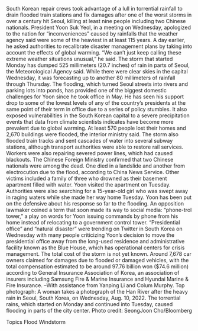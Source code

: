 South Korean repair crews took advantage of a lull in torrential rainfall to drain flooded train stations and fix damages after one of the worst storms in over a century hit Seoul, killing at least nine people including two Chinese nationals.
President Yoon Suk Yeol, in a meeting on Wednesday, apologized to the nation for “inconveniences” caused by rainfalls that the weather agency said were some of the heaviest in at least 115 years. A day earlier, he asked authorities to recalibrate disaster management plans by taking into account the effects of global warming.
“We can’t just keep calling these extreme weather situations unusual,” he said.
The storm that started Monday has dumped 525 millimeters (20.7 inches) of rain in parts of Seoul, the Meteorological Agency said. While there were clear skies in the capital Wednesday, it was forecasting up to another 80 millimeters of rainfall through Thursday.
The flooding, which turned Seoul streets into rivers and parking lots into ponds, has provided one of the biggest domestic challenges for Yoon since he took office in May. He has seen his support drop to some of the lowest levels of any of the country’s presidents at the same point of their term in office due to a series of policy stumbles.
It also exposed vulnerabilities in the South Korean capital to a severe precipitation events that data from climate scientists indicates have become more prevalent due to global warming.
At least 570 people lost their homes and 2,670 buildings were flooded, the interior ministry said. The storm also flooded train tracks and sent cascades of water into several subway stations, although transport authorities were able to restore rail services. Workers were also repairing severed power lines, which had caused blackouts.
The Chinese Foreign Ministry confirmed that two Chinese nationals were among the dead. One died in a landslide and another from electrocution due to the flood, according to China News Service.
Other victims included a family of three who drowned as their basement apartment filled with water. Yoon visited the apartment on Tuesday. Authorities were also searching for a 15-year-old girl who was swept away in raging waters while she made her way home Tuesday.
Yoon has been put on the defensive about his response so far to the flooding. An opposition lawmaker coined a term that soon made its way to social media: “phone-trol tower,” a play on words for Yoon issuing commands by phone from his home instead of relocating to a government control tower.
“Presidential office” and “natural disaster” were trending on Twitter in South Korea on Wednesday with many people criticizing Yoon’s decision to move the presidential office away from the long-used residence and administrative facility known as the Blue House, which has operational centers for crisis management.
The total cost of the storm is not yet known. Around 7,678 car owners claimed for damages due to flooded or damaged vehicles, with the total compensation estimated to be around 97.76 billion won ($74.6 million) according to General Insurance Association of Korea, an association of insurers including Samsung Fire & Marine Insurance and Hyundai Marine & Fire Insurance.
–With assistance from Yanping Li and Colum Murphy.
Top photograph: A woman takes a photograph of the Han River after the heavy rain in Seoul, South Korea, on Wednesday, Aug. 10, 2022. The torrential rains, which started on Monday and continued into Tuesday, caused flooding in parts of the city center. Photo credit: SeongJoon Cho/Bloomberg

Topics
Flood
Windstorm
